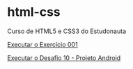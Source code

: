# html-css
 Curso de HTML5 e CSS3 do Estudonauta

<a href="https://williansiciliano.github.io/html-css/exercicios/ex001/index.html">Executar o Exercício 001</a>

<a href="https://williansiciliano.github.io/html-css/desafios/d010/android.html">Executar o Desafio 10 - Projeto Android</a>